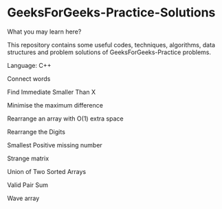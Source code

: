 # GeeksForGeeks-Practice-Solutions

What you may learn here?

This repository contains some useful codes, techniques, algorithms, data structures and problem solutions of GeeksForGeeks-Practice problems.

Language: C++


Connect words

Find Immediate Smaller Than X

Minimise the maximum difference

Rearrange an array with O(1) extra space

Rearrange the Digits

Smallest Positive missing number

Strange matrix

Union of Two Sorted Arrays

Valid Pair Sum

Wave array
